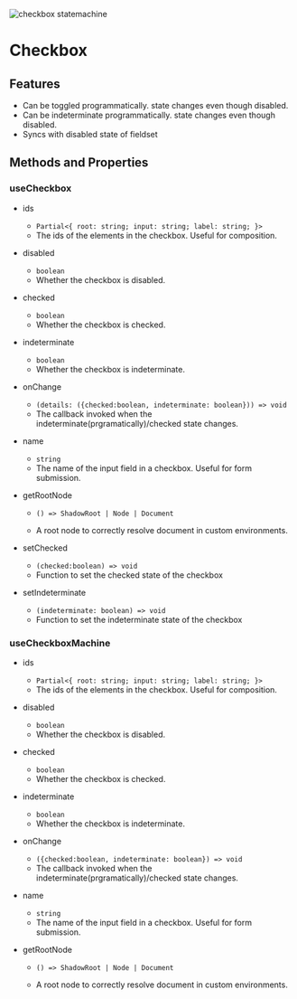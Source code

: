 ![checkbox statemachine](<스크린샷 2024-07-06 오후 9.09.56.png>)

# Checkbox

## Features

- Can be toggled programmatically. state changes even though disabled.
- Can be indeterminate programmatically. state changes even though disabled.
- Syncs with disabled state of fieldset

## Methods and Properties

### useCheckbox

- ids

  - `Partial<{ root: string; input: string; label: string; }>`
  - The ids of the elements in the checkbox. Useful for composition.

- disabled

  - `boolean`
  - Whether the checkbox is disabled.

- checked

  - `boolean`
  - Whether the checkbox is checked.

- indeterminate

  - `boolean`
  - Whether the checkbox is indeterminate.

- onChange

  - `(details: ({checked:boolean, indeterminate: boolean})) => void`
  - The callback invoked when the indeterminate(prgramatically)/checked state changes.

- name

  - `string`
  - The name of the input field in a checkbox. Useful for form submission.

- getRootNode

  - `() => ShadowRoot | Node | Document`

  - A root node to correctly resolve document in custom environments.

- setChecked

  - `(checked:boolean) => void`
  - Function to set the checked state of the checkbox

- setIndeterminate

  - `(indeterminate: boolean) => void`
  - Function to set the indeterminate state of the checkbox

### useCheckboxMachine

- ids

  - `Partial<{ root: string; input: string; label: string; }>`
  - The ids of the elements in the checkbox. Useful for composition.

- disabled

  - `boolean`
  - Whether the checkbox is disabled.

- checked

  - `boolean`
  - Whether the checkbox is checked.

- indeterminate

  - `boolean`
  - Whether the checkbox is indeterminate.

- onChange

  - `({checked:boolean, indeterminate: boolean}) => void`
  - The callback invoked when the indeterminate(prgramatically)/checked state changes.

- name

  - `string`
  - The name of the input field in a checkbox. Useful for form submission.

- getRootNode

  - `() => ShadowRoot | Node | Document`

  - A root node to correctly resolve document in custom environments.
